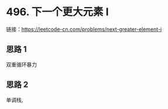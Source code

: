# 496. 下一个更大元素 I

链接：https://leetcode-cn.com/problems/next-greater-element-i

## 思路 1

双重循环暴力

## 思路 2

单调栈,
